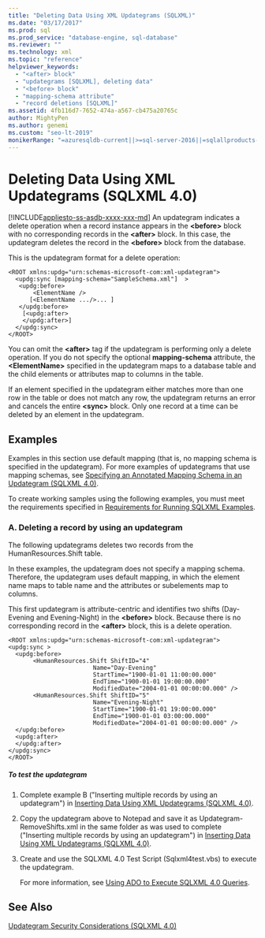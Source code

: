 ```yaml
---
title: "Deleting Data Using XML Updategrams (SQLXML)"
ms.date: "03/17/2017"
ms.prod: sql
ms.prod_service: "database-engine, sql-database"
ms.reviewer: ""
ms.technology: xml
ms.topic: "reference"
helpviewer_keywords: 
  - "<after> block"
  - "updategrams [SQLXML], deleting data"
  - "<before> block"
  - "mapping-schema attribute"
  - "record deletions [SQLXML]"
ms.assetid: 4fb116d7-7652-474a-a567-cb475a20765c
author: MightyPen
ms.author: genemi
ms.custom: "seo-lt-2019"
monikerRange: "=azuresqldb-current||>=sql-server-2016||=sqlallproducts-allversions||>=sql-server-linux-2017||=azuresqldb-mi-current"
---
```

# Deleting Data Using XML Updategrams (SQLXML 4.0)
[!INCLUDE[appliesto-ss-asdb-xxxx-xxx-md](../../../includes/appliesto-ss-asdb-xxxx-xxx-md.md)]
  An updategram indicates a delete operation when a record instance appears in the **\<before>** block with no corresponding records in the **\<after>** block. In this case, the updategram deletes the record in the **\<before>** block from the database.  
  
 This is the updategram format for a delete operation:  
  
```  
<ROOT xmlns:updg="urn:schemas-microsoft-com:xml-updategram">  
  <updg:sync [mapping-schema="SampleSchema.xml"]  >  
   <updg:before>  
       <ElementName />  
      [<ElementName .../>... ]  
   </updg:before>  
    [<updg:after>  
    </updg:after>]  
  </updg:sync>  
</ROOT>  
```  
  
 You can omit the **\<after>** tag if the updategram is performing only a delete operation. If you do not specify the optional **mapping-schema** attribute, the **\<ElementName>** specified in the updategram maps to a database table and the child elements or attributes map to columns in the table.  
  
 If an element specified in the updategram either matches more than one row in the table or does not match any row, the updategram returns an error and cancels the entire **\<sync>** block. Only one record at a time can be deleted by an element in the updategram.  
  
## Examples  
 Examples in this section use default mapping (that is, no mapping schema is specified in the updategram). For more examples of updategrams that use mapping schemas, see [Specifying an Annotated Mapping Schema in an Updategram &#40;SQLXML 4.0&#41;](../../../relational-databases/sqlxml-annotated-xsd-schemas-xpath-queries/updategrams/specifying-an-annotated-mapping-schema-in-an-updategram-sqlxml-4-0.md).  
  
 To create working samples using the following examples, you must meet the requirements specified in [Requirements for Running SQLXML Examples](../../../relational-databases/sqlxml/requirements-for-running-sqlxml-examples.md).  
  
### A. Deleting a record by using an updategram  
 The following updategrams deletes two records from the HumanResources.Shift table.  
  
 In these examples, the updategram does not specify a mapping schema. Therefore, the updategram uses default mapping, in which the element name maps to table name and the attributes or subelements map to columns.  
  
 This first updategram is attribute-centric and identifies two shifts (Day-Evening and Evening-Night) in the **\<before>** block. Because there is no corresponding record in the **\<after>** block, this is a delete operation.  
  
```  
<ROOT xmlns:updg="urn:schemas-microsoft-com:xml-updategram">  
<updg:sync >  
  <updg:before>  
       <HumanResources.Shift ShiftID="4"  
                        Name="Day-Evening"  
                        StartTime="1900-01-01 11:00:00.000"  
                        EndTime="1900-01-01 19:00:00.000"  
                        ModifiedDate="2004-01-01 00:00:00.000" />  
       <HumanResources.Shift ShiftID="5"  
                        Name="Evening-Night"  
                        StartTime="1900-01-01 19:00:00.000"  
                        EndTime="1900-01-01 03:00:00.000"  
                        ModifiedDate="2004-01-01 00:00:00.000" />  
  </updg:before>  
  <updg:after>  
  </updg:after>  
</updg:sync>  
</ROOT>  
```  
  
##### To test the updategram  
  
1.  Complete example B ("Inserting multiple records by using an updategram") in [Inserting Data Using XML Updategrams &#40;SQLXML 4.0&#41;](../../../relational-databases/sqlxml-annotated-xsd-schemas-xpath-queries/updategrams/inserting-data-using-xml-updategrams-sqlxml-4-0.md).  
  
2.  Copy the updategram above to Notepad and save it as Updategram-RemoveShifts.xml in the same folder as was used to complete ("Inserting multiple records by using an updategram") in [Inserting Data Using XML Updategrams &#40;SQLXML 4.0&#41;](../../../relational-databases/sqlxml-annotated-xsd-schemas-xpath-queries/updategrams/inserting-data-using-xml-updategrams-sqlxml-4-0.md).  
  
3.  Create and use the SQLXML 4.0 Test Script (Sqlxml4test.vbs) to execute the updategram.  
  
     For more information, see [Using ADO to Execute SQLXML 4.0 Queries](../../../relational-databases/sqlxml/using-ado-to-execute-sqlxml-4-0-queries.md).  
  
## See Also  
 [Updategram Security Considerations &#40;SQLXML 4.0&#41;](../../../relational-databases/sqlxml-annotated-xsd-schemas-xpath-queries/security/updategram-security-considerations-sqlxml-4-0.md)  
  
  

